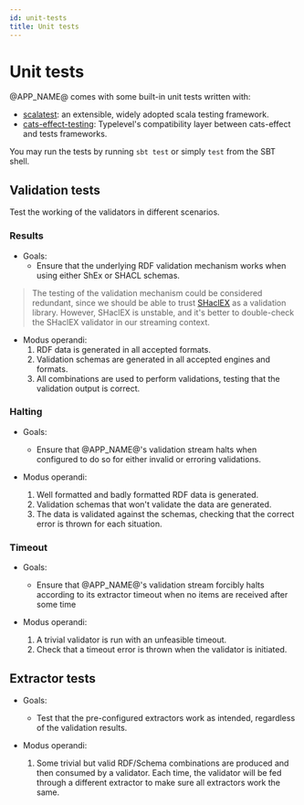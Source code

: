 ```yaml
---
id: unit-tests
title: Unit tests
---
```


# Unit tests

@APP_NAME@ comes with some built-in unit tests written with:

- [scalatest](https://www.scalatest.org/): an extensible, widely adopted scala
  testing framework.
- [cats-effect-testing](https://github.com/typelevel/cats-effect-testing):
  Typelevel's compatibility layer between cats-effect and tests frameworks.

You may run the tests by running `sbt test` or simply `test` from the SBT shell.

## Validation tests

Test the working of the validators in different scenarios.

### Results

- Goals:
  - Ensure that the underlying RDF validation mechanism works when using either
    ShEx or SHACL schemas.
  
> The testing of the validation mechanism could be considered redundant, since we should be able to trust [SHaclEX](https://www.weso.es/shaclex/) as a validation library. However, SHaclEX is unstable, and it's better to double-check the SHaclEX validator in our streaming context.

- Modus operandi:
  1. RDF data is generated in all accepted formats.
  2. Validation schemas are generated in all accepted engines and formats.
  3. All combinations are used to perform validations, testing that the
     validation output is correct.

### Halting

- Goals:
  - Ensure that @APP_NAME@'s validation stream halts when configured to do so
    for either invalid or erroring validations.

- Modus operandi: 
  1. Well formatted and badly formatted RDF data is generated.
  2. Validation schemas that won't validate the data are generated.
  3. The data is validated against the schemas, checking that the correct error
       is thrown for each situation.

### Timeout

- Goals:
  - Ensure that @APP_NAME@'s validation stream forcibly halts according to its
    extractor timeout when no items are received after some time

- Modus operandi:
  1. A trivial validator is run with an unfeasible timeout.
  2. Check that a timeout error is thrown when the validator is initiated.

## Extractor tests

- Goals:
  - Test that the pre-configured extractors work as intended, regardless of the
    validation results.

- Modus operandi:
  1. Some trivial but valid RDF/Schema combinations are produced and then
    consumed by a validator. Each time, the validator will be fed through a
    different extractor to make sure all extractors work the same.